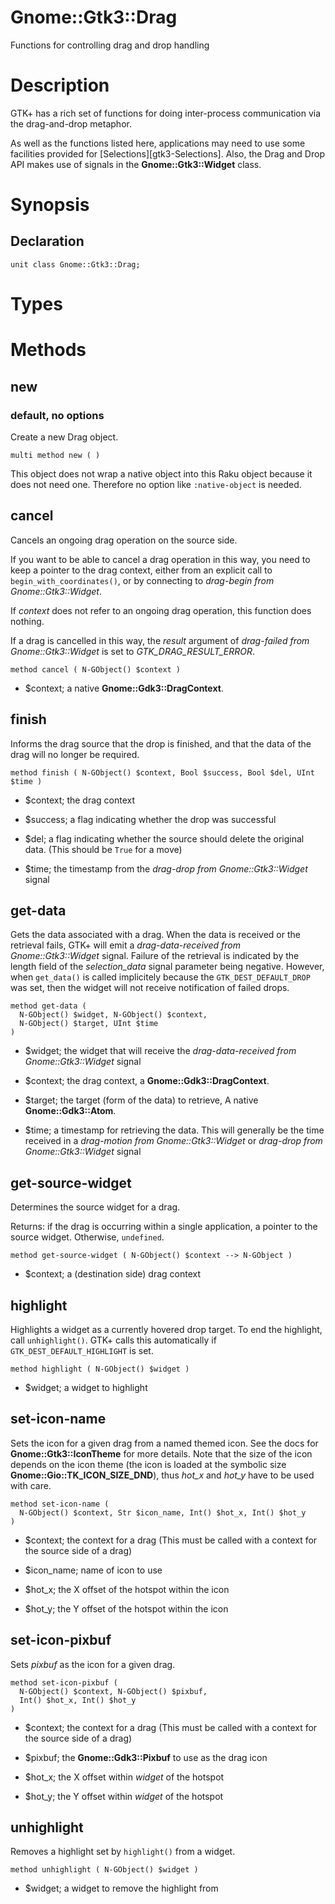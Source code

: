 Gnome::Gtk3::Drag
=================

Functions for controlling drag and drop handling

Description
===========

GTK+ has a rich set of functions for doing inter-process communication via the drag-and-drop metaphor.

As well as the functions listed here, applications may need to use some facilities provided for [Selections][gtk3-Selections]. Also, the Drag and Drop API makes use of signals in the **Gnome::Gtk3::Widget** class.

Synopsis
========

Declaration
-----------

    unit class Gnome::Gtk3::Drag;

Types
=====

Methods
=======

new
---

### default, no options

Create a new Drag object.

    multi method new ( )

This object does not wrap a native object into this Raku object because it does not need one. Therefore no option like `:native-object` is needed.

cancel
------

Cancels an ongoing drag operation on the source side.

If you want to be able to cancel a drag operation in this way, you need to keep a pointer to the drag context, either from an explicit call to `begin_with_coordinates()`, or by connecting to *drag-begin from Gnome::Gtk3::Widget*.

If *context* does not refer to an ongoing drag operation, this function does nothing.

If a drag is cancelled in this way, the *result* argument of *drag-failed from Gnome::Gtk3::Widget* is set to *GTK_DRAG_RESULT_ERROR*.

    method cancel ( N-GObject() $context )

  * $context; a native **Gnome::Gdk3::DragContext**.

finish
------

Informs the drag source that the drop is finished, and that the data of the drag will no longer be required.

    method finish ( N-GObject() $context, Bool $success, Bool $del, UInt $time )

  * $context; the drag context

  * $success; a flag indicating whether the drop was successful

  * $del; a flag indicating whether the source should delete the original data. (This should be `True` for a move)

  * $time; the timestamp from the *drag-drop from Gnome::Gtk3::Widget* signal

get-data
--------

Gets the data associated with a drag. When the data is received or the retrieval fails, GTK+ will emit a *drag-data-received from Gnome::Gtk3::Widget* signal. Failure of the retrieval is indicated by the length field of the *selection_data* signal parameter being negative. However, when `get_data()` is called implicitely because the `GTK_DEST_DEFAULT_DROP` was set, then the widget will not receive notification of failed drops.

    method get-data (
      N-GObject() $widget, N-GObject() $context,
      N-GObject() $target, UInt $time
    )

  * $widget; the widget that will receive the *drag-data-received from Gnome::Gtk3::Widget* signal

  * $context; the drag context, a **Gnome::Gdk3::DragContext**.

  * $target; the target (form of the data) to retrieve, A native **Gnome::Gdk3::Atom**.

  * $time; a timestamp for retrieving the data. This will generally be the time received in a *drag-motion from Gnome::Gtk3::Widget* or *drag-drop from Gnome::Gtk3::Widget* signal

get-source-widget
-----------------

Determines the source widget for a drag.

Returns: if the drag is occurring within a single application, a pointer to the source widget. Otherwise, `undefined`.

    method get-source-widget ( N-GObject() $context --> N-GObject )

  * $context; a (destination side) drag context

highlight
---------

Highlights a widget as a currently hovered drop target. To end the highlight, call `unhighlight()`. GTK+ calls this automatically if `GTK_DEST_DEFAULT_HIGHLIGHT` is set.

    method highlight ( N-GObject() $widget )

  * $widget; a widget to highlight

set-icon-name
-------------

Sets the icon for a given drag from a named themed icon. See the docs for **Gnome::Gtk3::IconTheme** for more details. Note that the size of the icon depends on the icon theme (the icon is loaded at the symbolic size **Gnome::Gio::TK_ICON_SIZE_DND**), thus *hot_x* and *hot_y* have to be used with care.

    method set-icon-name (
      N-GObject() $context, Str $icon_name, Int() $hot_x, Int() $hot_y
    )

  * $context; the context for a drag (This must be called with a context for the source side of a drag)

  * $icon_name; name of icon to use

  * $hot_x; the X offset of the hotspot within the icon

  * $hot_y; the Y offset of the hotspot within the icon

set-icon-pixbuf
---------------

Sets *pixbuf* as the icon for a given drag.

    method set-icon-pixbuf (
      N-GObject() $context, N-GObject() $pixbuf,
      Int() $hot_x, Int() $hot_y
    )

  * $context; the context for a drag (This must be called with a context for the source side of a drag)

  * $pixbuf; the **Gnome::Gdk3::Pixbuf** to use as the drag icon

  * $hot_x; the X offset within *widget* of the hotspot

  * $hot_y; the Y offset within *widget* of the hotspot

unhighlight
-----------

Removes a highlight set by `highlight()` from a widget.

    method unhighlight ( N-GObject() $widget )

  * $widget; a widget to remove the highlight from

